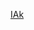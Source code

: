 [IAk](https://cdn.discordapp.com/attachments/1296781118745612389/1297192528704966758/IAk_logo_1.png?ex=6715082f&is=6713b6af&hm=d6b387cb9738d4b2ee74ea827d27ae68bb4626983e67514545167c2610718f5b&)
